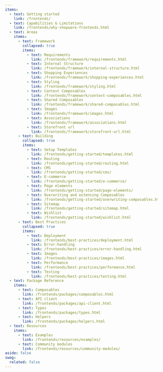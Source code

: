 ```yaml
---
items:
  - text: Getting started
    link: /frontends/
  - text: Capabilities & Limitations
    link: /frontends/why-shopware-frontends.html
  - text: Areas
    items:
      - text: Framework
        collapsed: true
        items:
          - text: Requirements
            link: /frontends/framework/requirements.html   
          - text: Internal Structure
            link: /frontends/framework/internal-structure.html
          - text: Shopping Experiences
            link: /frontends/framework/shopping-experiences.html
          - text: Styling
            link: /frontends/framework/styling.html   
          - text: Context Composables
            link: /frontends/framework/context-composables.html
          - text: Shared Composables
            link: /frontends/framework/shared-composables.html
          - text: Images
            link: /frontends/framework/images.html  
          - text: Associations
            link: /frontends/framework/associations.html
          - text: Storefront url
            link: /frontends/framework/storefront-url.html
      - text: Building
        collapsed: true
        items:
          - text: Setup Templates
            link: /frontends/getting-started/templates.html 
          - text: Routing
            link: /frontends/getting-started/routing.html
          - text: CMS
            link: /frontends/getting-started/cms/
          - text: E-commerce
            link: /frontends/getting-started/e-commerce/ 
          - text: Page elements
            link: /frontends/getting-started/page-elements/
          - text: Overwriting and estensing Composables
            link: /frontends/getting-started/overwriting-composables.html
          - text: Sitemap
            link: /frontends/getting-started/sitemap.html
          - text: Wishlist
            link: /frontends/getting-started/wishlist.html
      - text: Best Practices
        collapsed: true
        items:
          - text: Deployment
            link: /frontends/best-practices/deployment.html 
          - text: Error-handling
            link: /frontends/best-practices/error-handling.html
          - text: Images
            link: /frontends/best-practices/images.html
          - text: Performance
            link: /frontends/best-practices/performance.html
          - text: Testing
            link: /frontends/best-practices/testing.html
  - text: Package Reference
    items:
      - text: Composables
        link: /frontends/packages/composables.html
      - text: API client
        link: /frontends/packages/api-client.html
      - text: Types
        link: /frontends/packages/types.html
      - text: Helpers
        link: /frontends/packages/helpers.html
  - text: Resources
    items:
      - text: Examples
        link: /frontends/resources/examples/
      - text: Community modules
        link: /frontends/resources/community-modules/
aside: false
swag:
  related: false
---
```


<SwagLanding image="/landing/apps.png">
    <template #title>Shopware Frontends</template>
    <template #description>
        Shopware Composable Frontends is Shopware's toolkit for creating <b>platform agnostic</b> custom storefronts. The demo store implementation is based on <b>Vue.js</b> and <b>Nuxt3</b>.
    </template>
    <template #ctas>
        <PageRef page="/docs/guides/plugins/apps/app-base-guide.html" title="Start building your first Shopware Frontends project" sub="Learn how to set up your development environment and start coding within a couple of minutes." />
    </template>
    <template #exposed>
        <SwagLandingCardList>
            <template #title>Starter guides</template>
            <template #description>
                The number of topics that are available for exploration can be overwhelming. To help you navigate this complexity, we have curated tutorials that are designed to familiarize you with some of our core concepts.
            </template>
            <template #cards>
            <!--<SwagLandingCard page="https://github.com/shopware/app-php-sdk/blob/main/docs/01-getting_started.md">
                    <template #title>App SDK</template>
                    <template #sub>Tools and libraries that simplify the custom app development process for the Shopware platform.</template>
                </SwagLandingCard>-->
            <!--<SwagLandingCard page="/docs/guides/plugins/apps/local-development/app-development-with-platform-sh.html">
                    <template #title>Local app development</template>
                    <template #sub>Learn how to develop your app on Platform.sh or with Docker.</template>
                </SwagLandingCard>-->
               <SwagLandingCard page="/frontends/getting-started/templates.html">
                    <template #title>Setup templates</template>
                    <template #sub>Learn how to get started with custom frontend with pre-existing templates.</template>
                </SwagLandingCard>
            <SwagLandingCard page="/frontends/resources/examples/">
                    <template #title>Cookbook recepies</template>
                    <template #sub>Kickstart your frontends project with provided example codes.</template>
                </SwagLandingCard>
           <!--<SwagLandingCard page="/frontends/framework/internal-structure.html">
                    <template #title>Framework</template>
                    <template #sub>The internal structure of Shopware Frontends is designed to provide flexibility, reusability and abstraction.</template>
                </SwagLandingCard>-->
            <SwagLandingCard page="/frontends/getting-started/templates/demo-store-template.html">
                    <template #title>Vue Demo Store on StackBlitz</template>
                    <template #sub>The demo store template is a reference implementation of an online store UI.</template>
                </SwagLandingCard>
            </template>
        </SwagLandingCardList>
    </template>
    <!--<template #exposed2>
        <SwagLandingCardList>
            <template #title>Product areas</template>
            <template #description>
                If you prefer to dig into a specific topic directly, choose from one of the product areas. You can also find them on the left all the time.
            </template>
            <template #cards>
                <SwagLandingCard page="./cart/">
                    <template #title>Cart</template>
                    <template #sub>Modify the cart, add custom data or calculate taxes</template>
                </SwagLandingCard>
                <SwagLandingCard page="./checkout/">
                    <template #title>Checkout</template>
                    <template #sub>Apply discounts, price calculations or control shipping method availabilities</template>
                </SwagLandingCard>
                <SwagLandingCard page="./payment/">
                    <template #title>Payment</template>
                    <template #sub>Handle payments from different gateways or process refunds</template>
                </SwagLandingCard>
                <SwagLandingCard page="./storefront/">
                    <template #title>Storefront</template>
                    <template #sub>Build extensions or themes for the customer storefront using templates or custom styles</template>
                </SwagLandingCard>
                <SwagLandingCard page="./administration/">
                    <template #title>Administration</template>
                    <template #sub>Explore the possibilities of custom admin modules or extensions</template>
                </SwagLandingCard>
                <SwagLandingCard page="./content/">
                    <template #title>Content</template>
                    <template #sub>Build custom content elements or add custom fields to existing entities</template>
                </SwagLandingCard>
                <SwagLandingCard page="./flow-builder/">
                    <template #title>Flow Builder</template>
                    <template #sub>Add custom actions that for third party integrations or automate processes</template>
                </SwagLandingCard>
                <SwagLandingCard page="./products-and-catalog/">
                    <template #title>Products & Catalog</template>
                    <template #sub>Extend the product definition or add custom fields to the product</template>
                </SwagLandingCard>
                <SwagLandingCard page="./workflow/">
                    <template #title>Workflow</template>
                    <template #sub>Build custom states and transitions for orders or add custom fields to existing entities</template>
                </SwagLandingCard>
            </template>
        </SwagLandingCardList>
    </template>-->
    <!--<template #exposed3>
        <SwagLandingCardList>
            <template #title>Related topics</template>
            <template #cards>
                <SwagLandingCard page="/docs/guides/plugins/apps/local-development/app-development-with-platform-sh.html">
                    <template #title>Add apps locally</template>
                    <template #sub>Learn how to add app server to your local development setup on Platform.sh or with Docker.</template>
                </SwagLandingCard>
                <SwagLandingCard page="/docs/guides/plugins/apps/starter/starter-admin-extension.html">
                    <template #title>Shopware CLI</template>
                    <template #sub>Your tool when it comes to app development, installation, and deployments.</template>
                </SwagLandingCard>
            <SwagLandingCard page="/docs/guides/plugins/apps/hosting-guide/">
                    <template #title>Hosting guide</template>
                    <template #sub>Not all apps need hosting. Explore the server options.</template>
                </SwagLandingCard>
            <SwagLandingCard page="/docs/guides/plugins/apps/app-scripts/">
                    <template #title>App scripts</template>
                    <template #sub>Leverage app scripts to customize the checkout or fetch additional data in your Storefront.</template>
                </SwagLandingCard>
            <SwagLandingCard page="/docs/guides/plugins/apps/app-scripts/">
                    <template  #title>Customize templates</template>
                    <template #sub>Custom templates let you extend or modify the appearance of parts of your Storefront.</template>
                </SwagLandingCard>
                <SwagLandingCard page="/docs/guides/plugins/apps/starter/starter-admin-extension.html">
                    <template #title>Admin Extensions</template>
                    <template #sub>Build powerful modules for the admin panel using our new Admin Extension API.</template>
                </SwagLandingCard>
            </template>
        </SwagLandingCardList>
    </template>-->
</SwagLanding>
